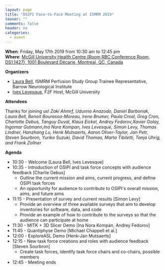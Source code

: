 ```yaml
---
layout: page
title: "OSIPI Face-to-Face Meeting at ISMRM 2019"
teaser: ""
comments: false
header: no
categories:
  - event
---
```


**When**: Friday, May 17th 2019 from 10:30 am to 12:45 pm  
**Where**: [McGill University Health Centre (Room RBC Conference Room, DS1.1427), 1001 Boulevard Décarie, Montreal, QC, Canada](https://goo.gl/maps/KfZJWAmeFhK2)  

**Organizers**

* [Laura Bell](laura.bell@barrowneuro.org), ISMRM Perfusion Study Group Trainee Representative, Barrow Neurological Institute   
* [Ives Levesque](ives.levesque@mcgill.ca), F2F Host, McGill University  

**Attendees**

Thanks for joining us! _Zaki Ahmrf, Udunna Anazodo, Daniel Barboriak, Laura Bell, Benoit Bourassa-Moreau, Irene Brumer, Paula Croal, Greg Cron, Charlotte Debus, Tanguy Duval, Klaus Eickel, Andrey Fedorov,Xavier Golay, Ingomar Gutmann,Ina Nora Kompan, Ives Levesque, Simon Levy, Thomas Lindner, Hanzhang Lu, Henk Mutsaerts, Aaron Oliver-Taylor, Jan Petr, Steven Sourbron, Yuriko Suzuki, David Thomas, Marta Tibiletti, Tanja Uhrig, and Frank Zollner_  

**Agenda**

* 10:30 - Welcome [Laura Bell, Ives Levesque]
* 10:35 - Introduction of OSIPI and task force concepts with audience feedback [Charlie Debus]
  * Outline the current mission and aims, current progress, and define OSIPI task forces
  * An opportunity for audience to contribute to OSIPI's overall mission, aims, and future aims
* 11:15 - Presentation of survey and current results [Simon Levy]
  * Provide an overview of three available surveys that aim to develop inventories for software, data, and code
  * Provide an example of how to contribute to the surveys so that the audience can participate at home
* 11:30 - MITK + 3D Slicer Demo [Ina Nora Kompan, Andrey Fedorov]
* 11:45 - Quantiphyse Demo [Michael Chappell et al.]
* 12:00 - ExploreASL Demo [Henk-Jan Mutsaerts]
* 12:15 - New task force creations and roles with audience feedback [Steven Sourbron]
  * Create task forces, identify task force chairs and co-chairs, possible members
* 12:45 - Meeting ends
